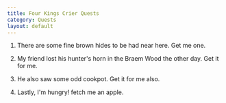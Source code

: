 ```yaml
---
title: Four Kings Crier Quests
category: Quests
layout: default
---
```


1. There are some fine brown hides to be had near here. Get me one.

2. My friend lost his hunter's horn in the Braem Wood the other day. Get it for me.

3. He also saw some odd cookpot. Get it for me also.

4. Lastly, I'm hungry! fetch me an apple.
